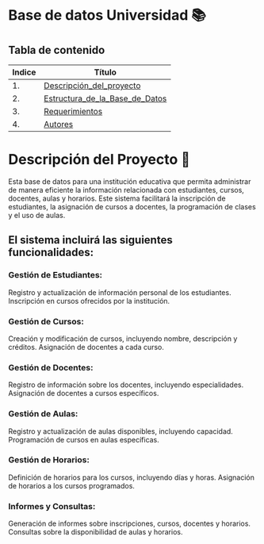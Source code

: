 # Base de datos Universidad 📚

## Tabla de contenido 
| Indice | Título  |
|--|--|
| 1. | [Descripción_del_proyecto](#Descripción_del_proyecto) |
| 2. | [Estructura_de_la_Base_de_Datos](#Estructura_de_la_Base_de_Datos) |
| 3. | [Requerimientos](#Requerimientos) |
| 4. | [Autores](#Autores) |

# Descripción del Proyecto 🚀
Esta base de datos para una institución educativa que permita administrar de manera eficiente la información relacionada con estudiantes, cursos, docentes, aulas y horarios.
Este sistema facilitará la inscripción de estudiantes, la asignación de cursos a docentes, la programación de clases y el uso de aulas.

## El sistema incluirá las siguientes funcionalidades:

### Gestión de Estudiantes:

Registro y actualización de información personal de los estudiantes.
Inscripción en cursos ofrecidos por la institución.

### Gestión de Cursos:

Creación y modificación de cursos, incluyendo nombre, descripción y créditos.
Asignación de docentes a cada curso.

### Gestión de Docentes:

Registro de información sobre los docentes, incluyendo especialidades.
Asignación de docentes a cursos específicos.

### Gestión de Aulas:

Registro y actualización de aulas disponibles, incluyendo capacidad.
Programación de cursos en aulas específicas.

### Gestión de Horarios:

Definición de horarios para los cursos, incluyendo días y horas.
Asignación de horarios a los cursos programados.

### Informes y Consultas:

Generación de informes sobre inscripciones, cursos, docentes y horarios.
Consultas sobre la disponibilidad de aulas y horarios.

